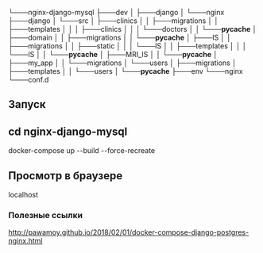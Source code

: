 └───nginx-django-mysql
    ├───dev
    │   ├───django
    │   └───nginx
    ├───django
    │   └───src
    │       ├───clinics
    │       │   ├───migrations
    │       │   ├───templates
    │       │   │   ├───clinics
    │       │   │   └───doctors
    │       │   └───__pycache__
    │       ├───domain
    │       │   ├───migrations
    │       │   └───__pycache__
    │       ├───IS
    │       │   ├───migrations
    │       │   ├───static
    │       │   │   └───IS
    │       │   ├───templates
    │       │   │   └───IS
    │       │   └───__pycache__
    │       ├───MRI_IS
    │       │   └───__pycache__
    │       ├───my_app
    │       │   └───migrations
    │       └───users
    │           ├───migrations
    │           ├───templates
    │           │   └───users
    │           └───__pycache__
    ├───env
    └───nginx
        └───conf.d



## Запуск
cd nginx-django-mysql
---
docker-compose up --build --force-recreate

## Просмотр в браузере
localhost

### Полезные ссылки
<http://pawamoy.github.io/2018/02/01/docker-compose-django-postgres-nginx.html>